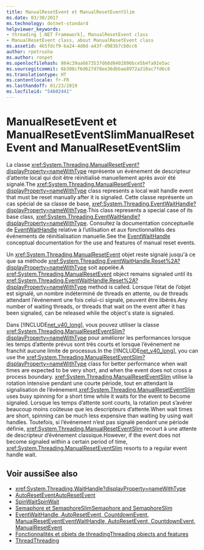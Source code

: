```yaml
---
title: ManualResetEvent et ManualResetEventSlim
ms.date: 03/30/2017
ms.technology: dotnet-standard
helpviewer_keywords:
- threading [.NET Framework], ManualResetEvent class
- ManualResetEvent class, about ManualResetEvent class
ms.assetid: 465fdcf9-ba24-4d8d-a43f-d983b7cb0cc6
author: rpetrusha
ms.author: ronpet
ms.openlocfilehash: 864c39aa6673537d66d8402896bce5b4fa92e5ac
ms.sourcegitcommit: 6b308cf6d627d78ee36dbbae8972a310ac7fd6c8
ms.translationtype: HT
ms.contentlocale: fr-FR
ms.lasthandoff: 01/23/2019
ms.locfileid: "54602441"
---
```

# <a name="manualresetevent-and-manualreseteventslim"></a><span data-ttu-id="a0946-102">ManualResetEvent et ManualResetEventSlim</span><span class="sxs-lookup"><span data-stu-id="a0946-102">ManualResetEvent and ManualResetEventSlim</span></span>
<span data-ttu-id="a0946-103">La classe <xref:System.Threading.ManualResetEvent?displayProperty=nameWithType> représente un événement de descripteur d’attente local qui doit être réinitialisé manuellement après avoir été signalé.</span><span class="sxs-lookup"><span data-stu-id="a0946-103">The <xref:System.Threading.ManualResetEvent?displayProperty=nameWithType> class represents a local wait handle event that must be reset manually after it is signaled.</span></span> <span data-ttu-id="a0946-104">Cette classe représente un cas spécial de sa classe de base, <xref:System.Threading.EventWaitHandle?displayProperty=nameWithType>.</span><span class="sxs-lookup"><span data-stu-id="a0946-104">This class represents a special case of its base class, <xref:System.Threading.EventWaitHandle?displayProperty=nameWithType>.</span></span> <span data-ttu-id="a0946-105">Consultez la documentation conceptuelle de [EventWaitHandle](../../../docs/standard/threading/eventwaithandle.md) relative à l’utilisation et aux fonctionnalités des événements de réinitialisation manuelle.</span><span class="sxs-lookup"><span data-stu-id="a0946-105">See the [EventWaitHandle](../../../docs/standard/threading/eventwaithandle.md) conceptual documentation for the use and features of manual reset events.</span></span>  
  
 <span data-ttu-id="a0946-106">Un <xref:System.Threading.ManualResetEvent> objet reste signalé jusqu'à ce que sa méthode <xref:System.Threading.EventWaitHandle.Reset%2A?displayProperty=nameWithType> soit appelée.</span><span class="sxs-lookup"><span data-stu-id="a0946-106">A <xref:System.Threading.ManualResetEvent> object remains signaled until its <xref:System.Threading.EventWaitHandle.Reset%2A?displayProperty=nameWithType> method is called.</span></span> <span data-ttu-id="a0946-107">Lorsque l’état de l’objet est signalé, un nombre indéterminé de threads en attente, ou de threads attendant l’événement une fois celui-ci signalé, peuvent être libérés.</span><span class="sxs-lookup"><span data-stu-id="a0946-107">Any number of waiting threads, or threads that wait on the event after it has been signaled, can be released while the object's state is signaled.</span></span>
  
 <span data-ttu-id="a0946-108">Dans [!INCLUDE[net_v40_long](../../../includes/net-v40-long-md.md)], vous pouvez utiliser la classe <xref:System.Threading.ManualResetEventSlim?displayProperty=nameWithType> pour améliorer les performances lorsque les temps d’attente prévus sont très courts et lorsque l’événement ne franchit aucune limite de processus.</span><span class="sxs-lookup"><span data-stu-id="a0946-108">In the [!INCLUDE[net_v40_long](../../../includes/net-v40-long-md.md)], you can use the <xref:System.Threading.ManualResetEventSlim?displayProperty=nameWithType> class for better performance when wait times are expected to be very short, and when the event does not cross a process boundary.</span></span> <span data-ttu-id="a0946-109"><xref:System.Threading.ManualResetEventSlim> utilise la rotation intensive pendant une courte période, tout en attendant la signalisation de l’événement.</span><span class="sxs-lookup"><span data-stu-id="a0946-109"><xref:System.Threading.ManualResetEventSlim> uses busy spinning for a short time while it waits for the event to become signaled.</span></span> <span data-ttu-id="a0946-110">Lorsque les temps d’attente sont courts, la rotation peut s’avérer beaucoup moins coûteuse que les descripteurs d’attente.</span><span class="sxs-lookup"><span data-stu-id="a0946-110">When wait times are short, spinning can be much less expensive than waiting by using wait handles.</span></span> <span data-ttu-id="a0946-111">Toutefois, si l’événement n’est pas signalé pendant une période définie, <xref:System.Threading.ManualResetEventSlim> recourt à une attente de descripteur d’événement classique.</span><span class="sxs-lookup"><span data-stu-id="a0946-111">However, if the event does not become signaled within a certain period of time, <xref:System.Threading.ManualResetEventSlim> resorts to a regular event handle wait.</span></span>  
  
## <a name="see-also"></a><span data-ttu-id="a0946-112">Voir aussi</span><span class="sxs-lookup"><span data-stu-id="a0946-112">See also</span></span>

- <xref:System.Threading.WaitHandle?displayProperty=nameWithType>
- [<span data-ttu-id="a0946-113">AutoResetEvent</span><span class="sxs-lookup"><span data-stu-id="a0946-113">AutoResetEvent</span></span>](autoresetevent.md)
- [<span data-ttu-id="a0946-114">SpinWait</span><span class="sxs-lookup"><span data-stu-id="a0946-114">SpinWait</span></span>](spinwait.md)
- [<span data-ttu-id="a0946-115">Semaphore et SemaphoreSlim</span><span class="sxs-lookup"><span data-stu-id="a0946-115">Semaphore and SemaphoreSlim</span></span>](semaphore-and-semaphoreslim.md)
- [<span data-ttu-id="a0946-116">EventWaitHandle, AutoResetEvent, CountdownEvent, ManualResetEvent</span><span class="sxs-lookup"><span data-stu-id="a0946-116">EventWaitHandle, AutoResetEvent, CountdownEvent, ManualResetEvent</span></span>](eventwaithandle-autoresetevent-countdownevent-manualresetevent.md)
- [<span data-ttu-id="a0946-117">Fonctionnalités et objets de threading</span><span class="sxs-lookup"><span data-stu-id="a0946-117">Threading objects and features</span></span>](threading-objects-and-features.md)
- [<span data-ttu-id="a0946-118">Thread</span><span class="sxs-lookup"><span data-stu-id="a0946-118">Threading</span></span>](index.md)
